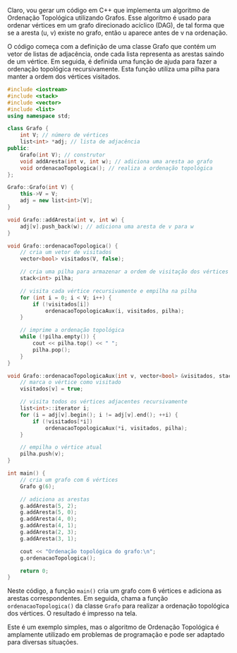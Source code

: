 Claro, vou gerar um código em C++ que implementa um algoritmo de Ordenação Topológica utilizando Grafos. Esse algoritmo é usado para ordenar vértices em um grafo direcionado acíclico (DAG), de tal forma que se a aresta (u, v) existe no grafo, então u aparece antes de v na ordenação.

O código começa com a definição de uma classe Grafo que contém um vetor de listas de adjacência, onde cada lista representa as arestas saindo de um vértice. Em seguida, é definida uma função de ajuda para fazer a ordenação topológica recursivamente. Esta função utiliza uma pilha para manter a ordem dos vértices visitados.

```cpp
#include <iostream>
#include <stack>
#include <vector>
#include <list>
using namespace std;

class Grafo {
    int V; // número de vértices
    list<int> *adj; // lista de adjacência
public:
    Grafo(int V); // construtor
    void addAresta(int v, int w); // adiciona uma aresta ao grafo
    void ordenacaoTopologica(); // realiza a ordenação topológica
};

Grafo::Grafo(int V) {
    this->V = V;
    adj = new list<int>[V];
}

void Grafo::addAresta(int v, int w) {
    adj[v].push_back(w); // adiciona uma aresta de v para w
}

void Grafo::ordenacaoTopologica() {
    // cria um vetor de visitados
    vector<bool> visitados(V, false);

    // cria uma pilha para armazenar a ordem de visitação dos vértices
    stack<int> pilha;

    // visita cada vértice recursivamente e empilha na pilha
    for (int i = 0; i < V; i++) {
        if (!visitados[i])
            ordenacaoTopologicaAux(i, visitados, pilha);
    }

    // imprime a ordenação topológica
    while (!pilha.empty()) {
        cout << pilha.top() << " ";
        pilha.pop();
    }
}

void Grafo::ordenacaoTopologicaAux(int v, vector<bool> &visitados, stack<int> &pilha) {
    // marca o vértice como visitado
    visitados[v] = true;

    // visita todos os vértices adjacentes recursivamente
    list<int>::iterator i;
    for (i = adj[v].begin(); i != adj[v].end(); ++i) {
        if (!visitados[*i])
            ordenacaoTopologicaAux(*i, visitados, pilha);
    }

    // empilha o vértice atual
    pilha.push(v);
}

int main() {
    // cria um grafo com 6 vértices
    Grafo g(6);

    // adiciona as arestas
    g.addAresta(5, 2);
    g.addAresta(5, 0);
    g.addAresta(4, 0);
    g.addAresta(4, 1);
    g.addAresta(2, 3);
    g.addAresta(3, 1);

    cout << "Ordenação topológica do grafo:\n";
    g.ordenacaoTopologica();

    return 0;
}
```

Neste código, a função `main()` cria um grafo com 6 vértices e adiciona as arestas correspondentes. Em seguida, chama a função `ordenacaoTopologica()` da classe `Grafo` para realizar a ordenação topológica dos vértices. O resultado é impresso na tela.

Este é um exemplo simples, mas o algoritmo de Ordenação Topológica é amplamente utilizado em problemas de programação e pode ser adaptado para diversas situações.